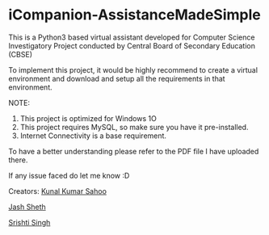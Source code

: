 # iCompanion-AssistanceMadeSimple
This is a Python3 based virtual assistant developed for Computer Science Investigatory Project conducted by Central Board of Secondary Education (CBSE)

To implement this project, it would be highly recommend to create a virtual environment and download and setup all the requirements in that environment.

NOTE: 
1. This project is optimized for Windows 1O
2. This project requires MySQL, so make sure you have it pre-installed.
3. Internet Connectivity is a base requirement.

To have a better understanding please refer to the PDF file I have uploaded there.

If any issue faced do let me know :D

Creators:
[Kunal Kumar Sahoo](https://github.com/Kunal-Kumar-Sahoo)

[Jash Sheth](https://github.com/RawAgent24)

[Srishti Singh](https://github.com/SrishtiSingh-1)
